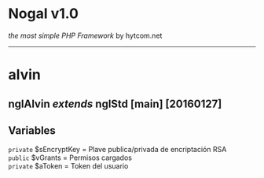 # Nogal v1.0
*the most simple PHP Framework* by hytcom.net
___
  

# alvin
## nglAlvin *extends* nglStd [main] [20160127]

  
## Variables
`private` $sEncryptKey = Plave publica/privada de encriptación RSA  
`public` $vGrants = Permisos cargados  
`private` $aToken = Token del usuario  
